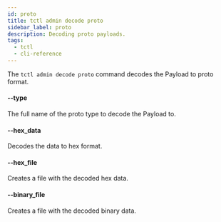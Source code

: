 ```yaml
---
id: proto
title: tctl admin decode proto
sidebar_label: proto
description: Decoding proto payloads.
tags:
  - tctl
  - cli-reference
---
```


The `tctl admin decode proto` command decodes the Payload to proto format.

#### --type

The full name of the proto type to decode the Payload to.

#### --hex_data

Decodes the data to hex format.

#### --hex_file

Creates a file with the decoded hex data.

#### --binary_file

Creates a file with the decoded binary data.
